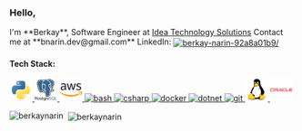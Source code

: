 <h3>Hello,</h3> I'm **Berkay**, Software Engineer at <a href="https://www.ideateknoloji.com.tr/">Idea Technology Solutions</a> Contact me at **bnarin.dev@gmail.com** LinkedIn: <a href="https://linkedin.com/in/berkay-narin-92a8a01b9/" target="blank">
  <img align="center" src="https://raw.githubusercontent.com/rahuldkjain/github-profile-readme-generator/master/src/images/icons/Social/linked-in-alt.svg" alt="berkay-narin-92a8a01b9/" height="30" width="40" />
</a>
<h4 align="left">Tech Stack:</h4>
<p align="left">
  <a href="https://www.python.org" target="_blank" rel="noreferrer">
    <img src="https://raw.githubusercontent.com/devicons/devicon/master/icons/python/python-original.svg" alt="python" width="40" height="40" />
  </a>
    <a href="https://www.postgresql.org" target="_blank" rel="noreferrer">
    <img src="https://raw.githubusercontent.com/devicons/devicon/master/icons/postgresql/postgresql-original-wordmark.svg" alt="postgresql" width="40" height="40" />
  </a>
  <a href="https://aws.amazon.com" target="_blank" rel="noreferrer">
    <img src="https://raw.githubusercontent.com/devicons/devicon/master/icons/amazonwebservices/amazonwebservices-original-wordmark.svg" alt="aws" width="40" height="40" />
  </a>
  <a href="https://seeklogo.com" target="_blank" rel="noreferrer">
    <img src="https://seeklogo.com/vector-logo/611654/langchain" alt="bash" width="40" height="40" />
  </a>
  <a href="https://learn.microsoft.com/en-us" target="_blank" rel="noreferrer">
    <img src="https://learn.microsoft.com/en-us/dotnet/media/logo_csharp.png" alt="csharp" width="40" height="40" />
  </a>
  <a href="https://www.docker.com/" target="_blank" rel="noreferrer">
    <img src="https://www.docker.com/app/uploads/2023/08/logo-guide-logos-1.svg" alt="docker" width="40" height="40" />
  </a>
  <a href="https://dotnet.microsoft.com/" target="_blank" rel="noreferrer">
    <img src="https://upload.wikimedia.org/wikipedia/commons/thumb/7/7d/Microsoft_.NET_logo.svg/2048px-Microsoft_.NET_logo.svg.png" alt="dotnet" width="40" height="40" />
  </a>
  <a href="https://git-scm.com/" target="_blank" rel="noreferrer">
    <img src="https://www.vectorlogo.zone/logos/git-scm/git-scm-icon.svg" alt="git" width="40" height="40" />
  </a>
  <a href="https://www.linux.org/" target="_blank" rel="noreferrer">
    <img src="https://raw.githubusercontent.com/devicons/devicon/master/icons/linux/linux-original.svg" alt="linux" width="40" height="40" />
  </a>
  <a href="https://www.oracle.com/" target="_blank" rel="noreferrer">
    <img src="https://raw.githubusercontent.com/devicons/devicon/master/icons/oracle/oracle-original.svg" alt="oracle" width="40" height="40" />
  </a>
</p>
<p>
  <img align="left" src="https://github-readme-stats.vercel.app/api/top-langs?username=berkaynarin&show_icons=true&locale=en&layout=compact" alt="berkaynarin" />
</p>
<p>&nbsp; <img align="center" src="https://github-readme-stats.vercel.app/api?username=berkaynarin&show_icons=true&locale=en" alt="berkaynarin" />
</p>
